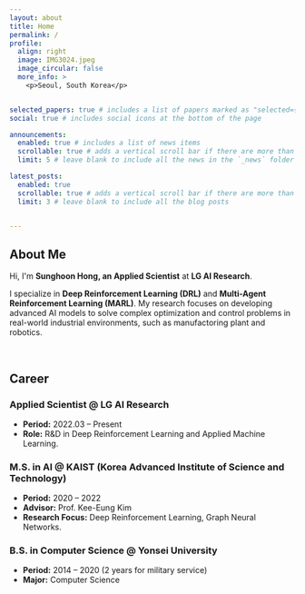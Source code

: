 ```yaml
---
layout: about
title: Home
permalink: /
profile:
  align: right
  image: IMG3024.jpeg
  image_circular: false
  more_info: >
    <p>Seoul, South Korea</p>


selected_papers: true # includes a list of papers marked as "selected={true}"
social: true # includes social icons at the bottom of the page

announcements:
  enabled: true # includes a list of news items
  scrollable: true # adds a vertical scroll bar if there are more than 3 news items
  limit: 5 # leave blank to include all the news in the `_news` folder

latest_posts:
  enabled: true
  scrollable: true # adds a vertical scroll bar if there are more than 3 new posts items
  limit: 3 # leave blank to include all the blog posts


---
```


## About Me

Hi, I'm **Sunghoon Hong, an Applied Scientist** at **LG AI Research**.

I specialize in **Deep Reinforcement Learning (DRL)** and **Multi-Agent Reinforcement Learning (MARL)**. My research focuses on developing advanced AI models to solve complex optimization and control problems in real-world industrial environments, such as manufactoring plant and robotics.

<br>

## Career

### Applied Scientist @ LG AI Research
* **Period:** 2022.03 – Present
* **Role:** R&D in Deep Reinforcement Learning and Applied Machine Learning.

### M.S. in AI @ KAIST (Korea Advanced Institute of Science and Technology)
* **Period:** 2020 – 2022
* **Advisor:** Prof. Kee-Eung Kim
* **Research Focus:** Deep Reinforcement Learning, Graph Neural Networks.

### B.S. in Computer Science @ Yonsei University
* **Period:** 2014 – 2020 (2 years for military service)
* **Major:** Computer Science
